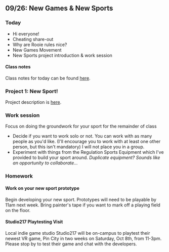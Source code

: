 ## 09/26: New Games & New Sports

### Today

- Hi everyone!
- Cheating share-out
- Why are Rooie rules nice?
- New Games Movement
- New Sports project introduction & work session

#### Class notes
Class notes for today can be found [here](https://docs.google.com/document/d/1VKchwHtziBbyrfl_2GW6t7VQI6UMT7aPfenqOnRS-fA/edit?usp=sharing).

### Project 1: New Sport!
Project description is [here](https://docs.google.com/document/d/1xBRKKRS70iWD_j_rpygbdHEs1WU__wc6tqvp11poOvo/edit?usp=sharing).

### Work session
Focus on doing the groundwork for your sport for the remainder of class

- Decide if you want to work solo or not. You can work with as many people as you'd like. (I'll encourage you to work with at least one other person, but this isn't mandatory) I will not place you in a group.
- Experiment with things from the Regulation Sports Equipment which I've provided to build your sport around. *Duplicate equipment? Sounds like an opportunity to collaborate...*

### Homework

#### Work on your new sport prototype
Begin developing your new sport. Prototypes will need to be playable by 11am next week. Bring painter's tape if you want to mark off a playing field on the floor.

#### Studio217 Playtesting Visit
Local indie game studio Studio217 will be on-campus to playtest their newest VR game, Pin City in two weeks on Saturday, Oct 8th, from 11-3pm. Please stop by to test their game and chat with the developers.
